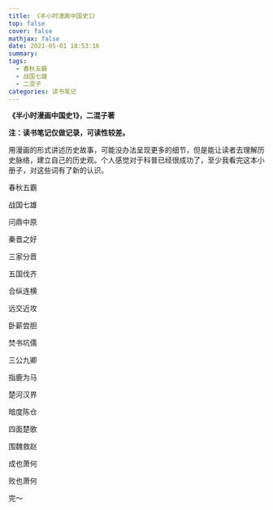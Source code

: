 ```yaml
---
title: 《半小时漫画中国史1》
top: false
cover: false
mathjax: false
date: 2021-05-01 18:53:16
summary:
tags: 
  - 春秋五霸
  - 战国七雄
  - 二混子
categories: 读书笔记
---
```


**《半小时漫画中国史1》，二混子著**

**注：读书笔记仅做记录，可读性较差。**

用漫画的形式讲述历史故事，可能没办法呈现更多的细节，但是能让读者去理解历史脉络，建立自己的历史观。个人感觉对于科普已经很成功了，至少我看完这本小册子，对这些词有了新的认识。

春秋五霸

战国七雄

问鼎中原

秦晋之好

三家分晋

五国伐齐

合纵连横

远交近攻

卧薪尝胆

焚书坑儒

三公九卿

指鹿为马

楚河汉界

暗度陈仓

四面楚歌

围魏救赵

成也萧何

败也萧何



完～